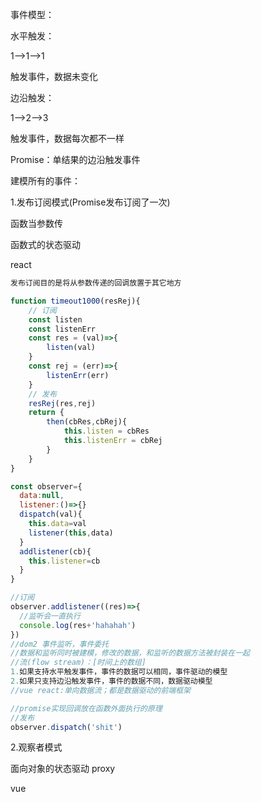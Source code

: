 事件模型：

水平触发：

1—>1—>1

触发事件，数据未变化



边沿触发：

1—>2—>3

触发事件，数据每次都不一样

Promise：单结果的边沿触发事件



建模所有的事件：

1.发布订阅模式(Promise发布订阅了一次)

函数当参数传

函数式的状态驱动

react

```js
发布订阅目的是将从参数传递的回调放置于其它地方

function timeout1000(resRej){
    // 订阅
    const listen
    const listenErr
    const res = (val)=>{
        listen(val)
    }
    const rej = (err)=>{
        listenErr(err)
    }
    // 发布
    resRej(res,rej)
    return {
        then(cbRes,cbRej){
            this.listen = cbRes
            this.listenErr = cbRej
        }
    }
}
```



```js
const observer={
  data:null,
  listener:()=>{}
  dispatch(val){
    this.data=val
  	listener(this,data)
  }
  addlistener(cb){
    this.listener=cb
  }
}

//订阅
observer.addlistener((res)=>{
  //监听会一直执行
  console.log(res+'hahahah')
})
//dom2 事件监听，事件委托
//数据和监听同时被建模，修改的数据，和监听的数据方法被封装在一起
//流(flow stream)：[时间上的数组]
1.如果支持水平触发事件，事件的数据可以相同，事件驱动的模型
2.如果只支持边沿触发事件，事件的数据不同，数据驱动模型
//vue react:单向数据流；都是数据驱动的前端框架

//promise实现回调放在函数外面执行的原理
//发布
observer.dispatch('shit')

```



2.观察者模式

面向对象的状态驱动 proxy

vue

